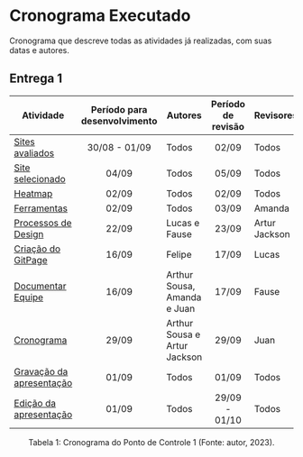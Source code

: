 # Cronograma Executado

Cronograma que descreve todas as atividades já realizadas, com suas datas e autores.

## Entrega 1

| Atividade | Período para desenvolvimento | Autores | Período de revisão | Revisores |
|-----------|:------------------:|---------|:-----------:|-----------|
| [Sites avaliados]() | 30/08 - 01/09 | Todos | 02/09 | Todos |
| [Site selecionado]() | 04/09 | Todos | 05/09 | Todos |
| [Heatmap]() | 02/09 | Todos | 02/09 | Todos |
| [Ferramentas]() | 02/09 | Todos | 03/09 | Amanda |
| [Processos de Design]() | 22/09 | Lucas e Fause | 23/09 | Artur Jackson |
| [Criação do GitPage]() | 16/09 | Felipe | 17/09  | Lucas |
| [Documentar Equipe]() | 16/09 | Arthur Sousa, Amanda e Juan | 17/09 | Fause |
| [Cronograma]() | 29/09 | Arthur Sousa e Artur Jackson | 29/09 | Juan |
| [Gravação da apresentação]() | 01/09 | Todos | 01/09 | Todos |
| [Edição da apresentação]() | 01/09 | Todos | 29/09 - 01/10 | Todos |

<div style="text-align: center">
    <p> Tabela 1: Cronograma do Ponto de Controle 1 (Fonte: autor, 2023).</p>
</div>